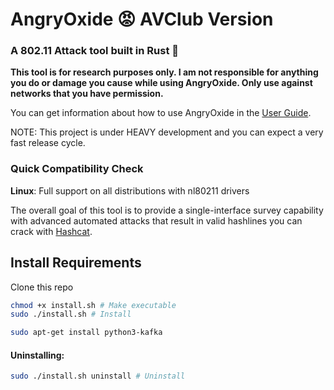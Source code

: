 # AngryOxide 😡 AVClub Version

### A 802.11 Attack tool built in Rust 🦀

**This tool is for research purposes only. I am not responsible for anything you do or damage you cause while using AngryOxide. Only use against networks that you have permission.**

You can get information about how to use AngryOxide in the [User Guide](https://github.com/Ragnt/AngryOxide/wiki/1.-User-Guide).

NOTE: This project is under HEAVY development and you can expect a very fast release cycle.

### Quick Compatibility Check

**Linux**: Full support on all distributions with nl80211 drivers

The overall goal of this tool is to provide a single-interface survey capability with advanced automated attacks that result in valid hashlines you can crack with [Hashcat](https://hashcat.net/hashcat/).

## Install Requirements

Clone this repo
```bash
chmod +x install.sh # Make executable
sudo ./install.sh # Install
```

```bash
sudo apt-get install python3-kafka
```


#### Uninstalling:

```bash
sudo ./install.sh uninstall # Uninstall
```
